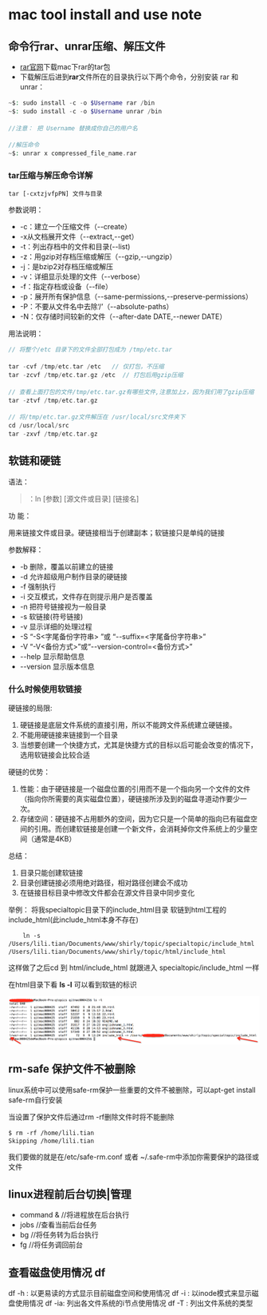 # mac tool install and use note

## 命令行rar、unrar压缩、解压文件

* [rar官网](http://www.rarlab.com/download.htm)下载mac下rar的tar包
* 下载解压后进到**rar**文件所在的目录执行以下两个命令，分别安装 rar 和 unrar：
```php
~$: sudo install -c -o $Username rar /bin
~$: sudo install -c -o $Username unrar /bin

//注意： 把 Username 替换成你自己的用户名

//解压命令
~$: unrar x compressed_file_name.rar
```

### tar压缩与解压命令详解

```
tar [-cxtzjvfpPN] 文件与目录
```

参数说明：
* -c：建立一个压缩文件（--create）
* -x从文档展开文件（--extract,--get）
* -t：列出存档中的文件和目录(--list)
* -z：用gzip对存档压缩或解压（--gzip,--ungzip）
* -j：是bzip2对存档压缩或解压
* -v：详细显示处理的文件（--verbose）
* -f：指定存档或设备（--file）
* -p：展开所有保护信息（--same-permissions,--preserve-permissions）
* -P：不要从文件名中去除‘/’（--absolute-paths）
* -N：仅存储时间较新的文件（--after-date DATE,--newer DATE）

用法说明：
```php
// 将整个/etc 目录下的文件全部打包成为 /tmp/etc.tar

tar -cvf /tmp/etc.tar /etc   // 仅打包，不压缩
tar -zcvf /tmp/etc.tar.gz /etc  // 打包后用gzip压缩

// 查看上面打包的文件/tmp/etc.tar.gz有哪些文件,注意加上z，因为我们用了gzip压缩
tar -ztvf /tmp/etc.tar.gz

// 将/tmp/etc.tar.gz文件解压在 /usr/local/src文件夹下
cd /usr/local/src
tar -zxvf /tmp/etc.tar.gz
```

## 软链和硬链

语法：

>：ln [参数] [源文件或目录] [链接名]

功 能：

用来链接文件或目录。硬链接相当于创建副本；软链接只是单纯的链接

参数解释：

* -b     	删除，覆盖以前建立的链接
* -d     	允许超级用户制作目录的硬链接
* -f     	强制执行
* -i     	交互模式，文件存在则提示用户是否覆盖
* -n     	把符号链接视为一般目录
* -s     	软链接(符号链接)
* -v     	显示详细的处理过程
* -S     	“-S<字尾备份字符串> ”或 “--suffix=<字尾备份字符串>”
* -V     	“-V<备份方式>”或“--version-control=<备份方式>”
* --help    显示帮助信息
* --version 显示版本信息


### 什么时候使用软链接

硬链接的局限:
1. 硬链接是底层文件系统的直接引用，所以不能跨文件系统建立硬链接。
2. 不能用硬链接来链接到一个目录
3. 当想要创建一个快捷方式，尤其是快捷方式的目标以后可能会改变的情况下，选用软链接会比较合适

硬链的优势：
1. 性能：由于硬链接是一个磁盘位置的引用而不是一个指向另一个文件的文件（指向你所需要的真实磁盘位置），硬链接所涉及到的磁盘寻道动作要少一次。
2. 存储空间：硬链接不占用额外的空间，因为它只是一个简单的指向已有磁盘空间的引用。而创建软链接是创建一个新文件，会消耗掉你文件系统上的少量空间（通常是4KB）

总结：
1. 目录只能创建软链接
2. 目录创建链接必须用绝对路径，相对路径创建会不成功
3. 在链接目标目录中修改文件都会在源文件目录中同步变化

举例：
将我specialtopic目录下的include_html目录 软链到html工程的include_html(此include_html本身不存在)

```
	ln -s /Users/lili.tian/Documents/www/shirly/topic/specialtopic/include_html /Users/lili.tian/Documents/www/shirly/topic/html/include_html
```
这样做了之后cd 到 html/include_html 就跟进入 specialtopic/include_html 一样

在html目录下看 **ls -l** 可以看到软链的标识

![为目录创建软链](../images/ln_s_dir.png)

## rm-safe 保护文件不被删除

linux系统中可以使用safe-rm保护一些重要的文件不被删除，可以apt-get install safe-rm自行安装

当设置了保护文件后通过rm -rf删除文件时将不能删除

```
$ rm -rf /home/lili.tian
Skipping /home/lili.tian
```

我们要做的就是在/etc/safe-rm.conf 或者 ~/.safe-rm中添加你需要保护的路径或文件

## linux进程前后台切换|管理

* command &   //将进程放在后台执行
* jobs        //查看当前后台任务
* bg          //将任务转为后台执行
* fg          //将任务调回前台


## 查看磁盘使用情况 df
df -h : 以更易读的方式显示目前磁盘空间和使用情况
df -i : 以inode模式来显示磁盘使用情况
df -ia: 列出各文件系统的i节点使用情况
df -T : 列出文件系统的类型







